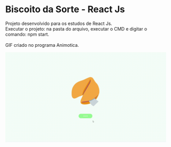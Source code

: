 # Biscoito da Sorte - React Js

Projeto desenvolvido para os estudos de React Js.<br>
Executar o projeto: na pasta do arquivo, executar o CMD e digitar o comando: npm start.<br><br>
GIF criado no programa Animotica.<br>

![Alt text](anibiscoito.gif)
